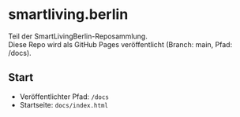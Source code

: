 # smartliving.berlin
Teil der SmartLivingBerlin-Reposammlung.  
Diese Repo wird als GitHub Pages veröffentlicht (Branch: main, Pfad: /docs).

## Start
- Veröffentlichter Pfad: `/docs`
- Startseite: `docs/index.html`

